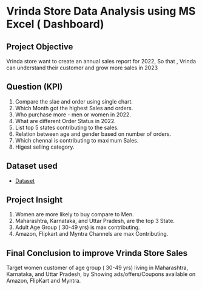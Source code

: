 # Vrinda Store Data Analysis using MS Excel ( Dashboard) 
## Project Objective
Vrinda store want to create an annual sales report for 2022, So that , Vrinda  can understand their customer and grow more sales in 2023
## Question (KPI)
1) Compare the slae and order using single chart.
2) Which Month got the highest Sales and orders.
3) Who purchase more - men or women in 2022.
4) What are different Order Status in 2022.
5) List top 5 states contributing to the sales. 
6) Relation between age and gender based on number of orders.
7) Which chennal is  contributing  to maximum Sales. 
8) Higest selling category.
## Dataset used
- <a href="https://github.com/Mahe2921/Vrinda-Store-Annual-Reports/blob/main/Vrinda%20Store%20Data%20Analysis.xlsx">Dataset</a>
## Project Insight
1) Women are more likely to buy  compare to Men.
2) Maharashtra, Karnataka, and Uttar Pradesh, are the top 3 State.
3) Adult Age  Group ( 30-49 yrs) is max contributing.
4) Amazon, Flipkart and Myntra Channels are max Contributing.
## Final Conclusion to improve Vrinda Store Sales  
Target women customer of age group ( 30-49 yrs) living in Maharashtra, Karnataka, and Uttar Pradesh, by Showing ads/offers/Coupons available on Amazon, FlipKart and  Myntra.
